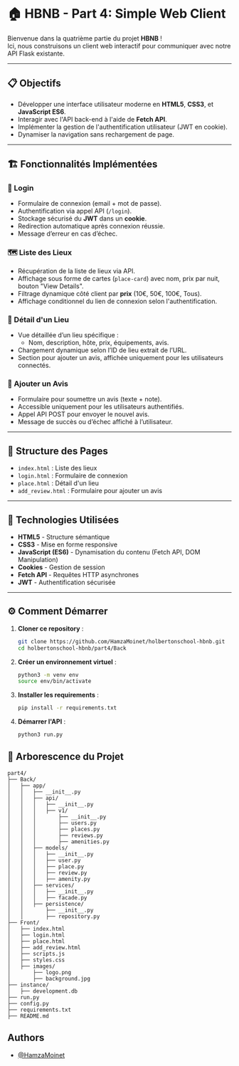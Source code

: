 # 🏠 HBNB - Part 4: Simple Web Client

Bienvenue dans la quatrième partie du projet **HBNB** !  
Ici, nous construisons un client web interactif pour communiquer avec notre API Flask existante.

---

## 📋 Objectifs

- Développer une interface utilisateur moderne en **HTML5**, **CSS3**, et **JavaScript ES6**.
- Interagir avec l'API back-end à l'aide de **Fetch API**.
- Implémenter la gestion de l'authentification utilisateur (JWT en cookie).
- Dynamiser la navigation sans rechargement de page.

---

## 🏗️ Fonctionnalités Implémentées

### 🔑 Login
- Formulaire de connexion (email + mot de passe).
- Authentification via appel API (`/login`).
- Stockage sécurisé du **JWT** dans un **cookie**.
- Redirection automatique après connexion réussie.
- Message d’erreur en cas d’échec.

### 🗺️ Liste des Lieux
- Récupération de la liste de lieux via API.
- Affichage sous forme de cartes (`place-card`) avec nom, prix par nuit, bouton "View Details".
- Filtrage dynamique côté client par **prix** (10€, 50€, 100€, Tous).
- Affichage conditionnel du lien de connexion selon l'authentification.

### 🏡 Détail d'un Lieu
- Vue détaillée d’un lieu spécifique :
  - Nom, description, hôte, prix, équipements, avis.
- Chargement dynamique selon l’ID de lieu extrait de l’URL.
- Section pour ajouter un avis, affichée uniquement pour les utilisateurs connectés.

### 📝 Ajouter un Avis
- Formulaire pour soumettre un avis (texte + note).
- Accessible uniquement pour les utilisateurs authentifiés.
- Appel API POST pour envoyer le nouvel avis.
- Message de succès ou d’échec affiché à l’utilisateur.

---

## 📂 Structure des Pages

- `index.html` : Liste des lieux
- `login.html` : Formulaire de connexion
- `place.html` : Détail d'un lieu
- `add_review.html` : Formulaire pour ajouter un avis

---

## 🧩 Technologies Utilisées

- **HTML5** - Structure sémantique
- **CSS3** - Mise en forme responsive
- **JavaScript (ES6)** - Dynamisation du contenu (Fetch API, DOM Manipulation)
- **Cookies** - Gestion de session
- **Fetch API** - Requêtes HTTP asynchrones
- **JWT** - Authentification sécurisée

---

## ⚙️ Comment Démarrer

1. **Cloner ce repository** :
   ```bash
   git clone https://github.com/HamzaMoinet/holbertonschool-hbnb.git
   cd holbertonschool-hbnb/part4/Back

2. **Créer un environnement virtuel** :
    ```bash
    python3 -m venv env
    source env/bin/activate

3. **Installer les requirements** :
    ```bash
    pip install -r requirements.txt

4. **Démarrer l'API** :
    ```bash
    python3 run.py

## 🌳 Arborescence du Projet
```text
part4/
├── Back/
│   ├── app/
│   │   ├── __init__.py
│   │   ├── api/
│   │   │   ├── __init__.py
│   │   │   ├── v1/
│   │   │       ├── __init__.py
│   │   │       ├── users.py
│   │   │       ├── places.py
│   │   │       ├── reviews.py
│   │   │       ├── amenities.py
│   │   ├── models/
│   │   │   ├── __init__.py
│   │   │   ├── user.py
│   │   │   ├── place.py
│   │   │   ├── review.py
│   │   │   ├── amenity.py
│   │   ├── services/
│   │   │   ├── __init__.py
│   │   │   ├── facade.py
│   │   ├── persistence/
│   │       ├── __init__.py
│   │       ├── repository.py
├── Front/
│   ├── index.html
│   ├── login.html
│   ├── place.html
│   ├── add_review.html
│   ├── scripts.js
│   ├── styles.css
│   ├── images/
│       ├── logo.png
│       ├── background.jpg
├── instance/
│   ├── development.db
├── run.py
├── config.py
├── requirements.txt
├── README.md
```

## Authors

- [@HamzaMoinet](https://github.com/HamzaMoinet)
